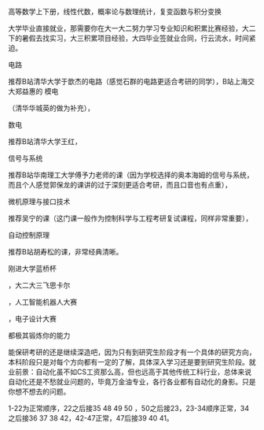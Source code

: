 高等数学上下册，线性代数，概率论与数理统计，复变函数与积分变换

大学毕业直接就业，那需要你在大一大二努力学习专业知识和积累比赛经验，大二下的暑假去找实习，大三积累项目经验，大四毕业签就业合同，行云流水，时间紧迫。

电路

推荐B站清华大学于歆杰的电路（感觉石群的电路更适合考研的同学），B站上海交大郑益惠的  模电

（清华华城英的做为补充），

数电

推荐B站清华大学王红，

信号与系统

推荐B站华南理工大学傅予力老师的课（因为学校选择的奥本海姆的信号与系统，而且个人感觉郭保龙的课讲的过于深刻更适合考研，而且口音也有点重），

微机原理与接口技术

推荐吴宁的课（这门课一般作为控制科学与工程考研复试课程，同样非常重要），

自动控制原理

推荐B站胡寿松的课，非常经典清晰。

刚进大学蓝桥杯

，大二大三飞思卡尔

，人工智能机器人大赛

，电子设计大赛

都极其锻炼你的能力

能保研考研的还是继续深造吧，因为只有到研究生阶段才有一个具体的研究方向，本科阶段只是对每个方向都有一定的了解，具体深入学习还是要到研究生阶段。就业前景：自动化虽不如CS工资那么高，但也远高于其他传统工科行业，总体来说自动化还是不愁就业问题的，毕竟万金油专业，各行各业都有自动化的身影。只是你想不想去的问题。

1-22为正常顺序，22之后接35 48 49 50 ，50之后接23，23-34顺序正常，34之后接36 37 38 42，42-47正常，47后接39 40 41。